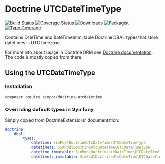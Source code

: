 # Doctrine UTCDateTimeType

[![Build Status](https://github.com/simPod/doctrine-utcdatetime/workflows/CI/badge.svg?branch=master)](https://github.com/simPod/doctrine-utcdatetime/actions)
[![Coverage Status](https://coveralls.io/repos/github/simPod/doctrine-utcdatetime/badge.svg?branch=master)](https://coveralls.io/github/simPod/doctrine-utcdatetime?branch=master)
[![Downloads](https://poser.pugx.org/simpod/doctrine-utcdatetime/d/total.svg)](https://packagist.org/packages/simpod/doctrine-utcdatetime)
[![Packagist](https://poser.pugx.org/simpod/doctrine-utcdatetime/v/stable.svg)](https://packagist.org/packages/simpod/doctrine-utcdatetime)
[![Type Coverage](https://shepherd.dev/github/simPod/doctrine-utcdatetime/coverage.svg)](https://shepherd.dev/github/simPod/doctrine-utcdatetime)

Contains DateTime and DateTimeImmutable Doctrine DBAL types that store datetimes in UTC timezone.

For more info about usage in Doctrine ORM see [Doctrine documentation](https://www.doctrine-project.org/projects/doctrine-orm/en/2.6/cookbook/working-with-datetime.html). The code is mostly copied from there.

## Using the UTCDateTimeType

### Installation

```sh
composer require simpod/doctrine-utcdatetime
```

### Overriding default types in Symfony

Simply copied from DoctrineExtensions' documentation:

``` yaml
doctrine:
    dbal:
        types:
            datetime: SimPod\DoctrineUtcDateTime\UTCDateTimeType
            datetimetz: SimPod\DoctrineUtcDateTime\UTCDateTimeType
            datetime_immutable: SimPod\DoctrineUtcDateTime\UTCDateTimeImmutableType
            datetimetz_immutable: SimPod\DoctrineUtcDateTime\UTCDateTimeImmutableType
```
